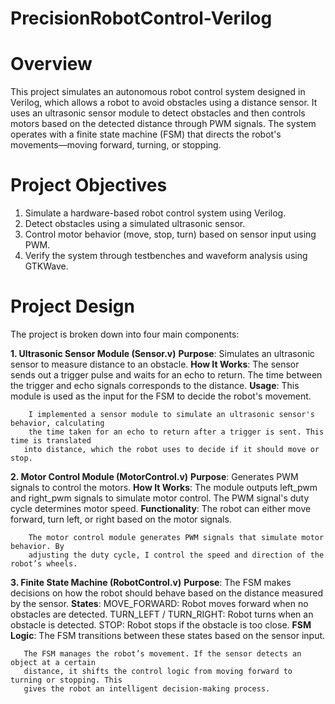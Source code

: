 # PrecisionRobotControl-Verilog

  # Overview
   This project simulates an autonomous robot control system designed in Verilog, which allows a 
   robot to avoid obstacles using a distance sensor. It uses an ultrasonic sensor module to detect 
   obstacles and then controls motors based on the detected distance through PWM signals. The 
   system operates with a finite state machine (FSM) that directs the robot's movements—moving 
   forward, turning, or stopping.
   
# Project Objectives
  1. Simulate a hardware-based robot control system using Verilog.
  2. Detect obstacles using a simulated ultrasonic sensor.
  3. Control motor behavior (move, stop, turn) based on sensor input using PWM.
  4. Verify the system through testbenches and waveform analysis using GTKWave.

# Project Design
The project is broken down into four main components:

   __1. Ultrasonic Sensor Module (Sensor.v)__
        **Purpose**: Simulates an ultrasonic sensor to measure distance to an obstacle.
        **How It Works**: The sensor sends out a trigger pulse and waits for an echo to return. 
                        The time between the trigger and echo signals corresponds to the 
                               distance.
        **Usage**: This module is used as the input for the FSM to decide the robot's movement.
        
        I implemented a sensor module to simulate an ultrasonic sensor's behavior, calculating 
        the time taken for an echo to return after a trigger is sent. This time is translated 
       into distance, which the robot uses to decide if it should move or stop.
       
   __2. Motor Control Module (MotorControl.v)__
       **Purpose**: Generates PWM signals to control the motors.
       **How It Works**: The module outputs left_pwm and right_pwm signals to simulate motor 
                         control. The PWM signal's duty cycle determines motor speed.
      **Functionality**: The robot can either move forward, turn left, or right based on the 
                         motor signals.
         
        The motor control module generates PWM signals that simulate motor behavior. By 
        adjusting the duty cycle, I control the speed and direction of the robot’s wheels.
         
  __3. Finite State Machine (RobotControl.v)__
         **Purpose**: The FSM makes decisions on how the robot should behave based on the 
                     distance measured by the sensor.
         **States**:
                  MOVE_FORWARD: Robot moves forward when no obstacles are detected.
                  TURN_LEFT / TURN_RIGHT: Robot turns when an obstacle is detected.
                  STOP: Robot stops if the obstacle is too close.
         **FSM Logic**: The FSM transitions between these states based on the sensor input.
         
       The FSM manages the robot’s movement. If the sensor detects an object at a certain 
       distance, it shifts the control logic from moving forward to turning or stopping. This 
       gives the robot an intelligent decision-making process.
       
    







